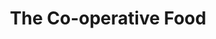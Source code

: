 ---
title: "The Co-operative Food"
url: /bridgwater/the-co-operative-food-nokoto-drive/
shop: Lebensmittel
---